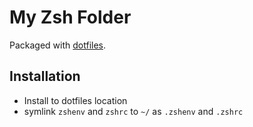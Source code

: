 # My Zsh Folder

Packaged with [dotfiles][1].

[1]: https://github.com/brianclements/dotfiles.git

## Installation

* Install to dotfiles location
* symlink `zshenv` and `zshrc` to `~/` as `.zshenv` and `.zshrc`
